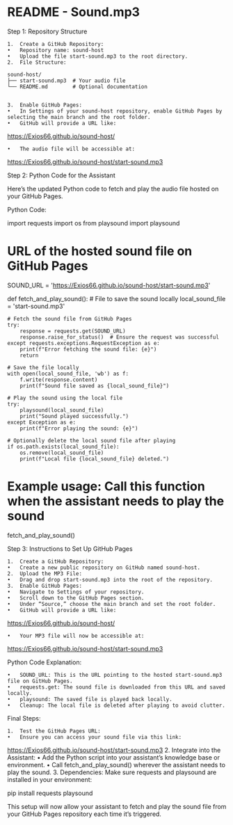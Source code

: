 # README - Sound.mp3

Step 1: Repository Structure

	1.	Create a GitHub Repository:
	•	Repository name: sound-host
	•	Upload the file start-sound.mp3 to the root directory.
	2.	File Structure:

	sound-host/
	├── start-sound.mp3  # Your audio file
	└── README.md        # Optional documentation


	3.	Enable GitHub Pages:
	•	In Settings of your sound-host repository, enable GitHub Pages by selecting the main branch and the root folder.
	•	GitHub will provide a URL like:

https://Exios66.github.io/sound-host/


	•	The audio file will be accessible at:

https://Exios66.github.io/sound-host/start-sound.mp3



Step 2: Python Code for the Assistant

Here’s the updated Python code to fetch and play the audio file hosted on your GitHub Pages.

Python Code:

import requests
import os
from playsound import playsound

# URL of the hosted sound file on GitHub Pages
SOUND_URL = 'https://Exios66.github.io/sound-host/start-sound.mp3'

def fetch_and_play_sound():
    # File to save the sound locally
    local_sound_file = 'start-sound.mp3'
    
    # Fetch the sound file from GitHub Pages
    try:
        response = requests.get(SOUND_URL)
        response.raise_for_status()  # Ensure the request was successful
    except requests.exceptions.RequestException as e:
        print(f"Error fetching the sound file: {e}")
        return
    
    # Save the file locally
    with open(local_sound_file, 'wb') as f:
        f.write(response.content)
        print(f"Sound file saved as {local_sound_file}")
    
    # Play the sound using the local file
    try:
        playsound(local_sound_file)
        print("Sound played successfully.")
    except Exception as e:
        print(f"Error playing the sound: {e}")

    # Optionally delete the local sound file after playing
    if os.path.exists(local_sound_file):
        os.remove(local_sound_file)
        print(f"Local file {local_sound_file} deleted.")

# Example usage: Call this function when the assistant needs to play the sound
fetch_and_play_sound()

Step 3: Instructions to Set Up GitHub Pages

	1.	Create a GitHub Repository:
	•	Create a new public repository on GitHub named sound-host.
	2.	Upload the MP3 File:
	•	Drag and drop start-sound.mp3 into the root of the repository.
	3.	Enable GitHub Pages:
	•	Navigate to Settings of your repository.
	•	Scroll down to the GitHub Pages section.
	•	Under “Source,” choose the main branch and set the root folder.
	•	GitHub will provide a URL like:

https://Exios66.github.io/sound-host/


	•	Your MP3 file will now be accessible at:

https://Exios66.github.io/sound-host/start-sound.mp3



Python Code Explanation:

	•	SOUND_URL: This is the URL pointing to the hosted start-sound.mp3 file on GitHub Pages.
	•	requests.get: The sound file is downloaded from this URL and saved locally.
	•	playsound: The saved file is played back locally.
	•	Cleanup: The local file is deleted after playing to avoid clutter.

Final Steps:

	1.	Test the GitHub Pages URL:
	•	Ensure you can access your sound file via this link:
https://Exios66.github.io/sound-host/start-sound.mp3
	2.	Integrate into the Assistant:
	•	Add the Python script into your assistant’s knowledge base or environment.
	•	Call fetch_and_play_sound() wherever the assistant needs to play the sound.
	3.	Dependencies:
Make sure requests and playsound are installed in your environment:

pip install requests playsound



This setup will now allow your assistant to fetch and play the sound file from your GitHub Pages repository each time it’s triggered.
